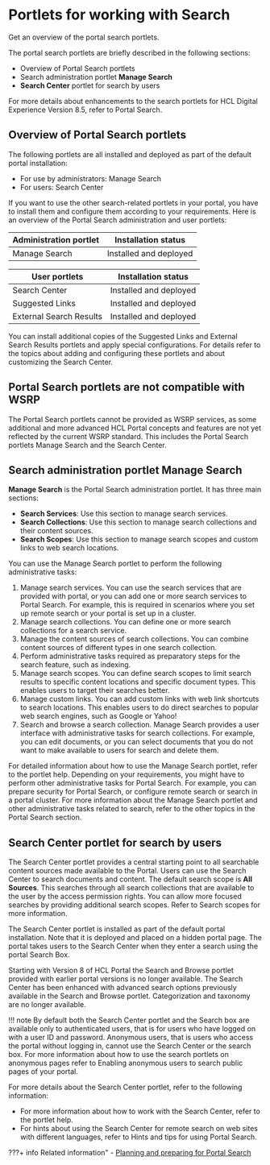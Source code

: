 # Portlets for working with Search

Get an overview of the portal search portlets.

The portal search portlets are briefly described in the following sections:

-   Overview of Portal Search portlets
-   Search administration portlet **Manage Search**
-   **Search Center** portlet for search by users

For more details about enhancements to the search portlets for HCL Digital Experience Version 8.5, refer to Portal Search.

## Overview of Portal Search portlets

The following portlets are all installed and deployed as part of the default portal installation:

-   For use by administrators: Manage Search
-   For users: Search Center

If you want to use the other search-related portlets in your portal, you have to install them and configure them according to your requirements. Here is an overview of the Portal Search administration and user portlets:

|Administration portlet|Installation status|
|----------------------|-------------------|
|Manage Search|Installed and deployed|

|User portlets|Installation status|
|-------------|-------------------|
|Search Center|Installed and deployed|
|Suggested Links|Installed and deployed|
|External Search Results|Installed and deployed|

You can install additional copies of the Suggested Links and External Search Results portlets and apply special configurations. For details refer to the topics about adding and configuring these portlets and about customizing the Search Center.

## Portal Search portlets are not compatible with WSRP

The Portal Search portlets cannot be provided as WSRP services, as some additional and more advanced HCL Portal concepts and features are not yet reflected by the current WSRP standard. This includes the Portal Search portlets Manage Search and the Search Center.

## Search administration portlet Manage Search

**Manage Search** is the Portal Search administration portlet. It has three main sections:

-   **Search Services**: Use this section to manage search services.
-   **Search Collections**: Use this section to manage search collections and their content sources.
-   **Search Scopes**: Use this section to manage search scopes and custom links to web search locations.

You can use the Manage Search portlet to perform the following administrative tasks:

1.  Manage search services. You can use the search services that are provided with portal, or you can add one or more search services to Portal Search. For example, this is required in scenarios where you set up remote search or your portal is set up in a cluster.
2.  Manage search collections. You can define one or more search collections for a search service.
3.  Manage the content sources of search collections. You can combine content sources of different types in one search collection.
4.  Perform administrative tasks required as preparatory steps for the search feature, such as indexing.
5.  Manage search scopes. You can define search scopes to limit search results to specific content locations and specific document types. This enables users to target their searches better.
6.  Manage custom links. You can add custom links with web link shortcuts to search locations. This enables users to do direct searches to popular web search engines, such as Google or Yahoo!
7.  Search and browse a search collection. Manage Search provides a user interface with administrative tasks for search collections. For example, you can edit documents, or you can select documents that you do not want to make available to users for search and delete them.

For detailed information about how to use the Manage Search portlet, refer to the portlet help. Depending on your requirements, you might have to perform other administrative tasks for Portal Search. For example, you can prepare security for Portal Search, or configure remote search or search in a portal cluster. For more information about the Manage Search portlet and other administrative tasks related to search, refer to the other topics in the Portal Search section.

## Search Center portlet for search by users

The Search Center portlet provides a central starting point to all searchable content sources made available to the Portal. Users can use the Search Center to search documents and content. The default search scope is **All Sources**. This searches through all search collections that are available to the user by the access permission rights. You can allow more focused searches by providing additional search scopes. Refer to Search scopes for more information.

The Search Center portlet is installed as part of the default portal installation. Note that it is deployed and placed on a hidden portal page. The portal takes users to the Search Center when they enter a search using the portal Search Box.

Starting with Version 8 of HCL Portal the Search and Browse portlet provided with earlier portal versions is no longer available. The Search Center has been enhanced with advanced search options previously available in the Search and Browse portlet. Categorization and taxonomy are no longer available.

!!! note 
    By default both the Search Center portlet and the Search box are available only to authenticated users, that is for users who have logged on with a user ID and password. Anonymous users, that is users who access the portal without logging in, cannot use the Search Center or the search box. For more information about how to use the search portlets on anonymous pages refer to Enabling anonymous users to search public pages of your portal.

For more details about the Search Center portlet, refer to the following information:

-   For more information about how to work with the Search Center, refer to the portlet help.
-   For hints about using the Search Center for remote search on web sites with different languages, refer to Hints and tips for using Portal Search.


???+ info Related information"
    - [Planning and preparing for Portal Search](../planning_portal_search/index.md)

